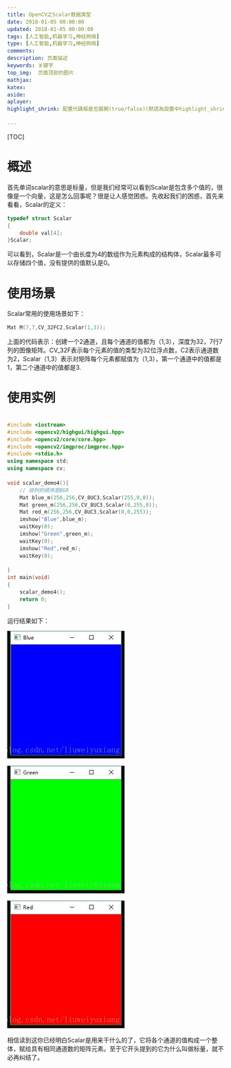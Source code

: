 ```yaml
---
title: OpenCV之Scalar数据类型
date: 2018-01-05 00:00:00
updated: 2018-01-05 00:00:00
tags: [人工智能,机器学习,神经网络]
type: [人工智能,机器学习,神经网络]
comments:
description: 页面描述
keywords: 关键字
top_img:  页面顶部的图片
mathjax:
katex:
aside:
aplayer:
highlight_shrink: 配置代碼框是否展開(true/false)(默認為設置中highlight_shrink的配置)

---
```


[TOC]

# 概述

首先单词scalar的意思是标量，但是我们经常可以看到Scalar是包含多个值的，很像是一个向量，这是怎么回事呢？很是让人感觉困惑。先收起我们的困惑，首先来看看，Scalar的定义：

```c
typedef struct Scalar
{
    double val[4];
}Scalar;
```

可以看到，Scalar是一个由长度为4的数组作为元素构成的结构体，Scalar最多可以存储四个值，没有提供的值默认是0。



# 使用场景

Scalar常用的使用场景如下：

```c++
Mat M(7,7,CV_32FC2,Scalar(1,3));
```

上面的代码表示：创建一个2通道，且每个通道的值都为（1,3），深度为32，7行7列的图像矩阵。CV_32F表示每个元素的值的类型为32位浮点数，C2表示通道数为2，Scalar（1,3）表示对矩阵每个元素都赋值为（1,3），第一个通道中的值都是1，第二个通道中的值都是3.





# 使用实例

```c++

#include <iostream>
#include <opencv2/highgui/highgui.hpp>
#include <opencv2/core/core.hpp>
#include <opencv2/imgproc/imgproc.hpp>
#include <stdio.h>
using namespace std;
using namespace cv;
 
void scalar_demo4(){
    // 排列的顺序是BGR
	Mat blue_m(256,256,CV_8UC3,Scalar(255,0,0));
	Mat green_m(256,256,CV_8UC3,Scalar(0,255,0));
	Mat red_m(256,256,CV_8UC3,Scalar(0,0,255));
	imshow("Blue",blue_m);
	waitKey(0);
	imshow("Green",green_m);
	waitKey(0);
	imshow("Red",red_m);
	waitKey(0);
	
}
int main(void)
{
	scalar_demo4();
	return 0;
}
```

运行结果如下：

![img](images/06.OpenCV%E4%B9%8BScalar%E6%95%B0%E6%8D%AE%E7%B1%BB%E5%9E%8B/70.jpeg)

![img](images/06.OpenCV%E4%B9%8BScalar%E6%95%B0%E6%8D%AE%E7%B1%BB%E5%9E%8B/70-16749813350782.jpeg)



![img](images/06.OpenCV%E4%B9%8BScalar%E6%95%B0%E6%8D%AE%E7%B1%BB%E5%9E%8B/70-16749813443654.jpeg)



相信读到这你已经明白Scalar是用来干什么的了，它将各个通道的值构成一个整体，赋给具有相同通道数的矩阵元素。至于它开头提到的它为什么叫做标量，就不必再纠结了。









